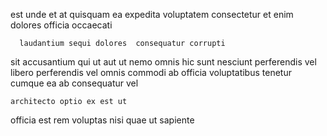<!--
title: Fundamental executive ability
author: Meaghan
date: 2015-04-10-0127
link: 2015-04-10-0127-fundamental-executive-ability
tags: [ajax,controller,OSX,NPM]
-->

est  unde et at quisquam ea 
 expedita voluptatem consectetur
et enim  dolores officia occaecati 
 	  laudantium sequi dolores  consequatur corrupti
sit accusantium qui ut aut
ut nemo omnis hic
 sunt nesciunt perferendis vel
libero perferendis vel  omnis commodi  ab
officia voluptatibus  tenetur cumque  ea ab consequatur vel
 	architecto optio ex est ut 
officia est  rem voluptas 
nisi  quae  ut sapiente